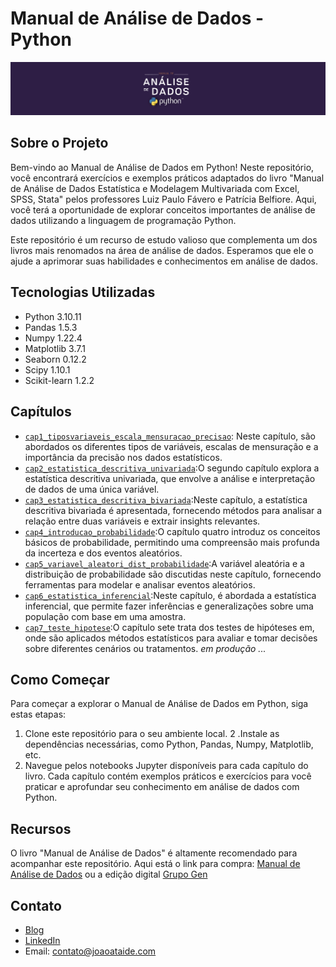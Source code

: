 # Manual de Análise de Dados - Python

![Project Image](banner.png.png)

## Sobre o Projeto

Bem-vindo ao Manual de Análise de Dados em Python! Neste repositório, você encontrará exercícios e exemplos práticos adaptados do livro "Manual de Análise de Dados Estatística e Modelagem Multivariada com Excel, SPSS, Stata" pelos professores Luiz Paulo Fávero e Patrícia Belfiore. Aqui, você terá a oportunidade de explorar conceitos importantes de análise de dados utilizando a linguagem de programação Python.

Este repositório é um recurso de estudo valioso que complementa um dos livros mais renomados na área de análise de dados. Esperamos que ele o ajude a aprimorar suas habilidades e conhecimentos em análise de dados.

## Tecnologias Utilizadas

- Python 3.10.11
- Pandas 1.5.3
- Numpy 1.22.4
- Matplotlib 3.7.1
- Seaborn 0.12.2
- Scipy 1.10.1
- Scikit-learn 1.2.2

## Capítulos
- [`cap1_tiposvariaveis_escala_mensuracao_precisao`](https://github.com/jvataidee/ManualdeAnalisedeDadosPython/blob/master/cap1_tiposvariaveis_escala_mensuracao_precisao.ipynb): Neste capítulo, são abordados os diferentes tipos de variáveis, escalas de mensuração e a importância da precisão nos dados estatísticos.
- [`cap2_estatistica_descritiva_univariada`](https://github.com/jvataidee/ManualdeAnalisedeDadosPython/blob/master/cap2_estatistica_descritiva_univariada.ipynb):O segundo capítulo explora a estatística descritiva univariada, que envolve a análise e interpretação de dados de uma única variável.
- [`cap3_estatistica_descritiva_bivariada`](https://github.com/jvataidee/ManualdeAnalisedeDadosPython/blob/master/cap3_estatistica_descritiva_bivariada.ipynb):Neste capítulo, a estatística descritiva bivariada é apresentada, fornecendo métodos para analisar a relação entre duas variáveis e extrair insights relevantes.
- [`cap4_introducao_probabilidade`](https://github.com/jvataidee/ManualdeAnalisedeDadosPython/blob/master/cap4_introducao_probabilidade.ipynb):O capítulo quatro introduz os conceitos básicos de probabilidade, permitindo uma compreensão mais profunda da incerteza e dos eventos aleatórios.
- [`cap5_variavel_aleatori_dist_probabilidade`](https://github.com/jvataidee/ManualdeAnalisedeDadosPython/blob/master/cap5_variavel_aleatori_dist_probabilidade.ipynb):A variável aleatória e a distribuição de probabilidade são discutidas neste capítulo, fornecendo ferramentas para modelar e analisar eventos aleatórios.
- [`cap6_estatistica_inferencial`](https://github.com/jvataidee/ManualdeAnalisedeDadosPython/blob/master/cap6_estatistica_inferencial.ipynb):Neste capítulo, é abordada a estatística inferencial, que permite fazer inferências e generalizações sobre uma população com base em uma amostra.
- [`cap7_teste_hipotese`](https://github.com/jvataidee/ManualdeAnalisedeDadosPython/blob/master/cap7_teste_hipotese.ipynb):O capítulo sete trata dos testes de hipóteses em, onde são aplicados métodos estatísticos para avaliar e tomar decisões sobre diferentes cenários ou tratamentos. *em produção ...*


## Como Começar
Para começar a explorar o Manual de Análise de Dados em Python, siga estas etapas:

1. Clone este repositório para o seu ambiente local.
2 .Instale as dependências necessárias, como Python, Pandas, Numpy, Matplotlib, etc.
3. Navegue pelos notebooks Jupyter disponíveis para cada capítulo do livro. Cada capítulo contém exemplos práticos e exercícios para você praticar e aprofundar seu conhecimento em análise de dados com Python.

## Recursos

O livro "Manual de Análise de Dados" é altamente recomendado para acompanhar este repositório. Aqui está o link para compra: [Manual de Análise de Dados](https://www.amazon.com.br/Manual-An%C3%A1lise-Dados-Luiz-F%C3%A1vero/dp/8535270876) ou a edição digital [Grupo Gen](https://www.grupogen.com.br/)

## Contato

- [Blog](www.joaoataide.com)
- [LinkedIn](https://www.linkedin.com/in/joaoataidee/)
- Email: contato@joaoataide.com

